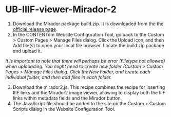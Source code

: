 # UB-IIIF-viewer-Mirador-2
1. Download the Mirador package build.zip. It is downloaded from the the [official release page](https://github.com/ProjectMirador/mirador/releases/tag/v2.7.0).
2. In the CONTENTdm Website Configuration Tool, go back to the Custom > Custom Pages > Manage Files dialog. Click the Upload icon, and then Add file(s) to open your local file browser. Locate the build.zip package and upload it.
   
_It is important to note that there will perhaps be error (Filetype not allowed) when uplooading. You might need to create new folder (Custom > Custom Pages > Manage Files dialog. Click the New Folder, and create each individual folder, and then add files in each folder._

3. Download the mirador2.js. This recipe combines the recipe for inserting IIIF links and the Mirador2 image viewer, allowing to display both the IIIF links within metadata fields and the Mirador button. 
4. The JavaScript file should be added to the site on the Custom > Custom Scripts dialog in the Website Configuration Tool.

